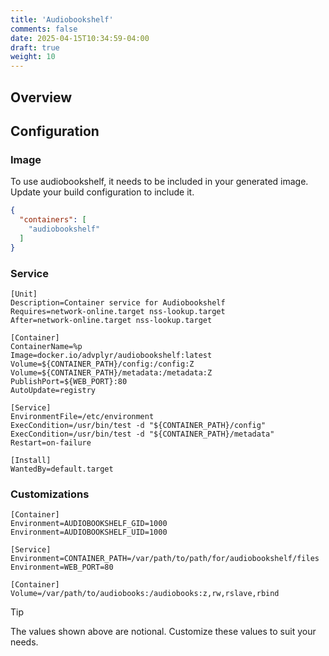 ```yaml
---
title: 'Audiobookshelf'
comments: false
date: 2025-04-15T10:34:59-04:00
draft: true
weight: 10
---
```

## Overview

## Configuration

### Image

To use audiobookshelf, it needs to be included in your generated image. Update your build configuration to include it.

```json {filename=".config/my-server-build"}
{
  "containers": [
    "audiobookshelf"
  ]
}
```

### Service

```systemd {base_url="https://github.com/cubt85iz/automatos-server/blob/main", filename="/etc/containers/systemd/audiobookshelf.container"}
[Unit]
Description=Container service for Audiobookshelf
Requires=network-online.target nss-lookup.target
After=network-online.target nss-lookup.target

[Container]
ContainerName=%p
Image=docker.io/advplyr/audiobookshelf:latest
Volume=${CONTAINER_PATH}/config:/config:Z
Volume=${CONTAINER_PATH}/metadata:/metadata:Z
PublishPort=${WEB_PORT}:80
AutoUpdate=registry

[Service]
EnvironmentFile=/etc/environment
ExecCondition=/usr/bin/test -d "${CONTAINER_PATH}/config"
ExecCondition=/usr/bin/test -d "${CONTAINER_PATH}/metadata"
Restart=on-failure

[Install]
WantedBy=default.target
```

### Customizations

```systemd {filename="/etc/containers/systemd/audiobookshelf.container.d/01-variables.conf"}
[Container]
Environment=AUDIOBOOKSHELF_GID=1000
Environment=AUDIOBOOKSHELF_UID=1000

[Service]
Environment=CONTAINER_PATH=/var/path/to/path/for/audiobookshelf/files
Environment=WEB_PORT=80
```

```systemd {filename="/etc/containers/sytemd/audiobookshelf.container.d/02-volumes.conf"}
[Container]
Volume=/var/path/to/audiobooks:/audiobooks:z,rw,rslave,rbind
```

> [!TIP]
> The values shown above are notional. Customize these values to suit your needs.
